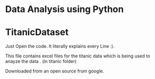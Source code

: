 # Data Analysis using Python 

# TitanicDataset 
Just Open the code. It literally explains every Line :).

This file contains excel files for the titanic data which is being used to anayze the data . 
(in titanic folder)

Downloaded from an open source from google.
